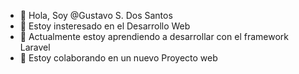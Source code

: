 - 👋 Hola, Soy @Gustavo S. Dos Santos
- 👀 Estoy insteresado en el Desarrollo Web
- 🌱 Actualmente estoy aprendiendo a desarrollar con el framework Laravel
- 💞️ Estoy colaborando en un nuevo Proyecto web

<!---
GustavoSDS/GustavoSDS is a ✨ special ✨ repository because its `README.md` (this file) appears on your GitHub profile.
You can click the Preview link to take a look at your changes.
--->

